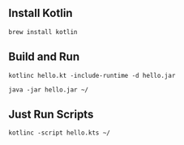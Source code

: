 ## Install Kotlin

```
brew install kotlin
```


## Build and Run

```
kotlinc hello.kt -include-runtime -d hello.jar
```
```
java -jar hello.jar ~/
```


## Just Run Scripts

```
kotlinc -script hello.kts ~/
```
